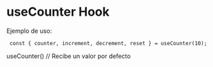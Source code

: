 # useCounter Hook

Ejemplo de uso:
```
 const { counter, increment, decrement, reset } = useCounter(10);
```
useCounter() // Recibe un valor por defecto